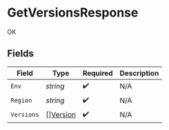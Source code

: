 # GetVersionsResponse

OK


## Fields

| Field                                       | Type                                        | Required                                    | Description                                 |
| ------------------------------------------- | ------------------------------------------- | ------------------------------------------- | ------------------------------------------- |
| `Env`                                       | *string*                                    | :heavy_check_mark:                          | N/A                                         |
| `Region`                                    | *string*                                    | :heavy_check_mark:                          | N/A                                         |
| `Versions`                                  | [][Version](../../models/shared/version.md) | :heavy_check_mark:                          | N/A                                         |